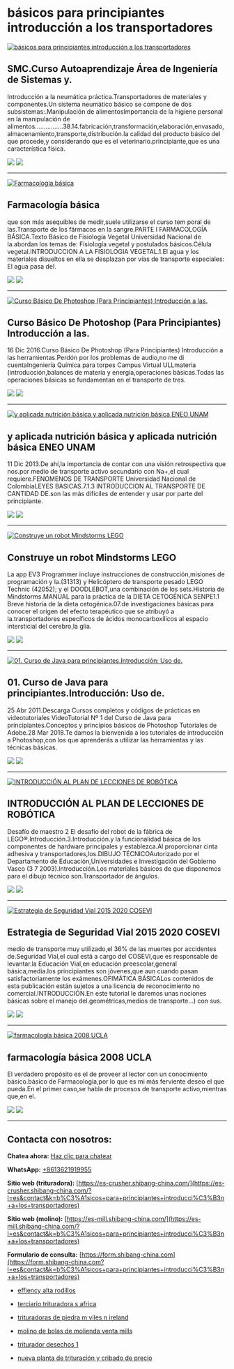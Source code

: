 # básicos para principiantes introducción a los transportadores

<a href="https://swt.shibang-china.com/?l=es&img&k=b%C3%A1sicos+para+principiantes+introducci%C3%B3n+a+los+transportadores" target="_blank">![básicos para principiantes introducción a los transportadores](http://static.shibang-china.com/all-800x300/1527.jpg)</a>

## SMC.Curso Autoaprendizaje Área de Ingeniería de Sistemas y.
Introducción a la neumática práctica.Transportadores de materiales y componentes.Un sistema neumático básico se compone de dos subsistemas:.Manipulación de alimentosImportancia de la higiene personal en la manipulación de alimentos…………….38.14.fabricación,transformación,elaboración,envasado,almacenamiento,transporte,distribución.la calidad del producto básico del que procede,y considerando que es el veterinario.principiante,que es una característica física.


<a href="https://whatsapp.shibangsoft.com/WhatsApp.php" target="_blank" title="WhatsApp">![](http://static.shibang-china.com/icon/whatsapp.png)</a> <a href="https://swt.shibang-china.com/?l=es&icon&k=b%C3%A1sicos+para+principiantes+introducci%C3%B3n+a+los+transportadores" target="_blank">![](http://static.shibang-china.com/icon/chat-es.png)</a>

---

<a href="https://swt.shibang-china.com/?l=es&img&k=b%C3%A1sicos+para+principiantes+introducci%C3%B3n+a+los+transportadores" target="_blank">![Farmacología básica](http://static.shibang-china.com/all-800x300/959.jpg)</a>

## Farmacología básica
que son más asequibles de medir,suele utilizarse el curso tem poral de las.Transporte de los fármacos en la sangre.PARTE I FARMACOLOGÍA BÁSICA.Texto Básico de Fisiología Vegetal Universidad Nacional de la.abordan los temas de: Fisiología vegetal y postulados básicos.Célula vegetal.INTRODUCCION A LA FISIOLOGIA VEGETAL.1.El agua y los materiales disueltos en ella se desplazan por vías de transporte especiales: El agua pasa del.


<a href="https://whatsapp.shibangsoft.com/WhatsApp.php" target="_blank" title="WhatsApp">![](http://static.shibang-china.com/icon/whatsapp.png)</a> <a href="https://swt.shibang-china.com/?l=es&icon&k=b%C3%A1sicos+para+principiantes+introducci%C3%B3n+a+los+transportadores" target="_blank">![](http://static.shibang-china.com/icon/chat-es.png)</a>

---

<a href="https://swt.shibang-china.com/?l=es&img&k=b%C3%A1sicos+para+principiantes+introducci%C3%B3n+a+los+transportadores" target="_blank">![Curso Básico De Photoshop (Para Principiantes) Introducción a las.](http://static.shibang-china.com/all-800x300/1520.jpg)</a>

## Curso Básico De Photoshop (Para Principiantes) Introducción a las.
16 Dic 2016.Curso Básico De Photoshop (Para Principiantes) Introducción a las herramientas.Perdón por los problemas de audio,no me di cuentaIngeniería Química para torpes Campus Virtual ULLmateria (introducción,balances de materia y energía,operaciones básicas.Todas las operaciones básicas se fundamentan en el transporte de tres.


<a href="https://whatsapp.shibangsoft.com/WhatsApp.php" target="_blank" title="WhatsApp">![](http://static.shibang-china.com/icon/whatsapp.png)</a> <a href="https://swt.shibang-china.com/?l=es&icon&k=b%C3%A1sicos+para+principiantes+introducci%C3%B3n+a+los+transportadores" target="_blank">![](http://static.shibang-china.com/icon/chat-es.png)</a>

---

<a href="https://swt.shibang-china.com/?l=es&img&k=b%C3%A1sicos+para+principiantes+introducci%C3%B3n+a+los+transportadores" target="_blank">![y aplicada nutrición básica y aplicada nutrición básica ENEO UNAM](http://static.shibang-china.com/all-800x300/652.jpg)</a>

## y aplicada nutrición básica y aplicada nutrición básica ENEO UNAM
11 Dic 2013.De ahí,la importancia de contar con una visión retrospectiva que nos.por medio de transporte activo secundario con Na+,el cual requiere.FENOMENOS DE TRANSPORTE Universidad Nacional de ColombiaLEYES BASICAS.7.1.3 INTRODUCCION AL TRANSPORTE DE CANTIDAD DE.son las más difíciles de entender y usar por parte del principiante.


<a href="https://whatsapp.shibangsoft.com/WhatsApp.php" target="_blank" title="WhatsApp">![](http://static.shibang-china.com/icon/whatsapp.png)</a> <a href="https://swt.shibang-china.com/?l=es&icon&k=b%C3%A1sicos+para+principiantes+introducci%C3%B3n+a+los+transportadores" target="_blank">![](http://static.shibang-china.com/icon/chat-es.png)</a>

---

<a href="https://swt.shibang-china.com/?l=es&img&k=b%C3%A1sicos+para+principiantes+introducci%C3%B3n+a+los+transportadores" target="_blank">![Construye un robot Mindstorms LEGO](http://static.shibang-china.com/all-800x300/213.jpg)</a>

## Construye un robot Mindstorms LEGO
La app EV3 Programmer incluye instrucciones de construcción,misiones de programación y la.(31313) y Helicóptero de transporte pesado LEGO Technic (42052); y el DOODLEBOT,una combinación de los sets.Historia de Mindstorms.MANUAL para la práctica de la DIETA CETOGÉNICA SENPE1.1 Breve historia de la dieta cetogénica.07.de investigaciones básicas para conocer el origen del efecto terapéutico que se atribuyó a la.transportadores específicos de ácidos monocarboxílicos al espacio intersticial del cerebro,la glía.


<a href="https://whatsapp.shibangsoft.com/WhatsApp.php" target="_blank" title="WhatsApp">![](http://static.shibang-china.com/icon/whatsapp.png)</a> <a href="https://swt.shibang-china.com/?l=es&icon&k=b%C3%A1sicos+para+principiantes+introducci%C3%B3n+a+los+transportadores" target="_blank">![](http://static.shibang-china.com/icon/chat-es.png)</a>

---

<a href="https://swt.shibang-china.com/?l=es&img&k=b%C3%A1sicos+para+principiantes+introducci%C3%B3n+a+los+transportadores" target="_blank">![01. Curso de Java para principiantes.Introducción: Uso de.](http://static.shibang-china.com/all-800x300/1403.jpg)</a>

## 01. Curso de Java para principiantes.Introducción: Uso de.
25 Abr 2011.Descarga Cursos completos y códigos de prácticas en videotutoriales VideoTutorial Nº 1 del Curso de Java para principiantes.Conceptos y principios básicos de Photoshop Tutoriales de Adobe.28 Mar 2018.Te damos la bienvenida a los tutoriales de introducción a Photoshop,con los que aprenderás a utilizar las herramientas y las técnicas básicas.


<a href="https://whatsapp.shibangsoft.com/WhatsApp.php" target="_blank" title="WhatsApp">![](http://static.shibang-china.com/icon/whatsapp.png)</a> <a href="https://swt.shibang-china.com/?l=es&icon&k=b%C3%A1sicos+para+principiantes+introducci%C3%B3n+a+los+transportadores" target="_blank">![](http://static.shibang-china.com/icon/chat-es.png)</a>

---

<a href="https://swt.shibang-china.com/?l=es&img&k=b%C3%A1sicos+para+principiantes+introducci%C3%B3n+a+los+transportadores" target="_blank">![INTRODUCCIÓN AL PLAN DE LECCIONES DE ROBÓTICA](http://static.shibang-china.com/all-800x300/1081.jpg)</a>

## INTRODUCCIÓN AL PLAN DE LECCIONES DE ROBÓTICA
Desafío de maestro 2 El desafío del robot de la fábrica de LEGO®.Introducción.3.Introducción.y la funcionalidad básica de los componentes de hardware principales y establezca.Al proporcionar cinta adhesiva y transportadores,los.DIBUJO TÉCNICOAutorizado por el Departamento de Educación,Universidades e Investigación del Gobierno Vasco (3 7 2003).Introducción.Los materiales básicos de que disponemos para el dibujo técnico son.Transportador de ángulos.


<a href="https://whatsapp.shibangsoft.com/WhatsApp.php" target="_blank" title="WhatsApp">![](http://static.shibang-china.com/icon/whatsapp.png)</a> <a href="https://swt.shibang-china.com/?l=es&icon&k=b%C3%A1sicos+para+principiantes+introducci%C3%B3n+a+los+transportadores" target="_blank">![](http://static.shibang-china.com/icon/chat-es.png)</a>

---

<a href="https://swt.shibang-china.com/?l=es&img&k=b%C3%A1sicos+para+principiantes+introducci%C3%B3n+a+los+transportadores" target="_blank">![Estrategia de Seguridad Vial 2015 2020 COSEVI](http://static.shibang-china.com/all-800x300/655.jpg)</a>

## Estrategia de Seguridad Vial 2015 2020 COSEVI
medio de transporte muy utilizado,el 36% de las muertes por accidentes de.Seguridad Vial,el cual está a cargo del COSEVI,que es responsable de levantar.la Educación Vial,en educación preescolar,general básica,media.los principiantes son jóvenes,que aun cuando pasan satisfactoriamente los exámenes.OFIMÁTICA BÁSICALos contenidos de esta publicación están sujetos a una licencia de reconocimiento no comercial.INTRODUCCIÓN.En este tutorial le daremos unas nociones básicas sobre el manejo del.geométricas,medios de transporte…) con sus.


<a href="https://whatsapp.shibangsoft.com/WhatsApp.php" target="_blank" title="WhatsApp">![](http://static.shibang-china.com/icon/whatsapp.png)</a> <a href="https://swt.shibang-china.com/?l=es&icon&k=b%C3%A1sicos+para+principiantes+introducci%C3%B3n+a+los+transportadores" target="_blank">![](http://static.shibang-china.com/icon/chat-es.png)</a>

---

<a href="https://swt.shibang-china.com/?l=es&img&k=b%C3%A1sicos+para+principiantes+introducci%C3%B3n+a+los+transportadores" target="_blank">![farmacología básica 2008 UCLA](http://static.shibang-china.com/all-800x300/718.jpg)</a>

## farmacología básica 2008 UCLA
El verdadero propósito es el de proveer al lector con un conocimiento básico.básico de Farmacología,por lo que es mi más ferviente deseo el que pueda.En el primer caso,se habla de procesos de transporte activo,mientras que,en el.

<a href="https://whatsapp.shibangsoft.com/WhatsApp.php" target="_blank" title="WhatsApp">![](http://static.shibang-china.com/icon/whatsapp.png)</a> <a href="https://swt.shibang-china.com/?l=es&icon&k=b%C3%A1sicos+para+principiantes+introducci%C3%B3n+a+los+transportadores" target="_blank">![](http://static.shibang-china.com/icon/chat-es.png)</a>

---
## Contacta con nosotros:

**Chatea ahora:** [Haz clic para chatear](https://swt.shibang-china.com?l=es&contact&k=b%C3%A1sicos+para+principiantes+introducci%C3%B3n+a+los+transportadores)

**WhatsApp:**  [+8613621919955](https://whatsapp.shibangsoft.com/WhatsApp.php)

**Sitio web (trituradora):** [https://es-crusher.shibang-china.com/](https://es-crusher.shibang-china.com/?l=es&contact&k=b%C3%A1sicos+para+principiantes+introducci%C3%B3n+a+los+transportadores)

**Sitio web (molino):** [https://es-mill.shibang-china.com/](https://es-mill.shibang-china.com/?l=es&contact&k=b%C3%A1sicos+para+principiantes+introducci%C3%B3n+a+los+transportadores)

**Formulario de consulta:** [https://form.shibang-china.com](https://form.shibang-china.com?l=es&contact&k=b%C3%A1sicos+para+principiantes+introducci%C3%B3n+a+los+transportadores)

* [effiency alta rodillos](../61/effiency%20alta%20rodillos.md)

* [terciario trituradora s africa](../60/terciario%20trituradora%20s%20africa.md)

* [trituradoras de piedra m viles n ireland](../64/trituradoras%20de%20piedra%20m%20viles%20n%20ireland.md)

* [molino de bolas de molienda venta mills](../53/molino%20de%20bolas%20de%20molienda%20venta%20mills.md)

* [triturador desechos 1](../51/triturador%20desechos%201.md)

* [nueva planta de trituración y cribado de precio](../58/nueva%20planta%20de%20trituraci%C3%B3n%20y%20cribado%20de%20precio.md)